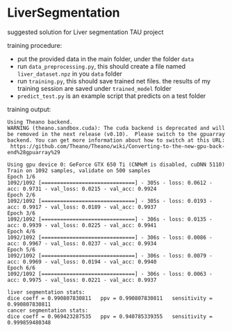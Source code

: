 # LiverSegmentation
suggested solution for Liver segmentation TAU project

training procedure:
- put the provided data in the main folder, under the folder `data`
- run `data_preprocessing.py`, this should create a file named `liver_dataset.npz` in you `data` folder
- run `training.py`, this should save trained net files. the results of my training session are saved under `trained_model` folder
- `predict_test.py` is an example script that predicts on a test folder

training output:
```
Using Theano backend.
WARNING (theano.sandbox.cuda): The cuda backend is deprecated and will be removed in the next release (v0.10).  Please switch to the gpuarray backend. You can get more information about how to switch at this URL:
 https://github.com/Theano/Theano/wiki/Converting-to-the-new-gpu-back-end%28gpuarray%29

Using gpu device 0: GeForce GTX 650 Ti (CNMeM is disabled, cuDNN 5110)
Train on 1092 samples, validate on 500 samples
Epoch 1/6
1092/1092 [==============================] - 305s - loss: 0.0612 - acc: 0.9731 - val_loss: 0.0215 - val_acc: 0.9924
Epoch 2/6
1092/1092 [==============================] - 305s - loss: 0.0193 - acc: 0.9917 - val_loss: 0.0189 - val_acc: 0.9937
Epoch 3/6
1092/1092 [==============================] - 306s - loss: 0.0135 - acc: 0.9939 - val_loss: 0.0225 - val_acc: 0.9941
Epoch 4/6
1092/1092 [==============================] - 306s - loss: 0.0086 - acc: 0.9967 - val_loss: 0.0237 - val_acc: 0.9934
Epoch 5/6
1092/1092 [==============================] - 306s - loss: 0.0079 - acc: 0.9969 - val_loss: 0.0194 - val_acc: 0.9940
Epoch 6/6
1092/1092 [==============================] - 306s - loss: 0.0063 - acc: 0.9975 - val_loss: 0.0221 - val_acc: 0.9937

liver segmentation stats:
dice coeff = 0.990807830811   ppv = 0.990807830811   sensitivity = 0.990807830811
cancer segmentation stats:
dice coeff = 0.969423287535   ppv = 0.940785339355   sensitivity = 0.999859480348
```
